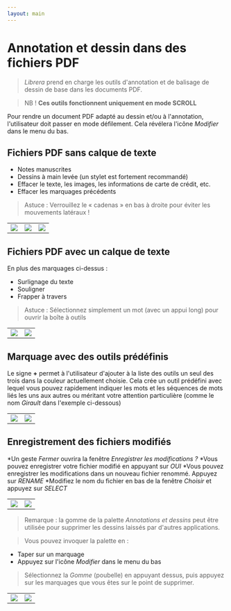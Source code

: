 ```yaml
---
layout: main
---
```


# Annotation et dessin dans des fichiers PDF

> _Librera_ prend en charge les outils d'annotation et de balisage de dessin de base dans les documents PDF.

> NB ! **Ces outils fonctionnent uniquement en mode SCROLL**

Pour rendre un document PDF adapté au dessin et/ou à l'annotation, l'utilisateur doit passer en mode défilement.
Cela révélera l'icône _Modifier_ dans le menu du bas.

## Fichiers PDF sans calque de texte
- Notes manuscrites
- Dessins à main levée (un stylet est fortement recommandé)
- Effacer le texte, les images, les informations de carte de crédit, etc.
- Effacer les marquages précédents
> Astuce : Verrouillez le « cadenas » en bas à droite pour éviter les mouvements latéraux !

||||
|-|-|-|
|![](1.jpg)|![](2.jpg)|![](3.jpg)|

## Fichiers PDF avec un calque de texte
En plus des marquages ci-dessus :
- Surlignage du texte
- Souligner
- Frapper à travers
> Astuce : Sélectionnez simplement un mot (avec un appui long) pour ouvrir la boîte à outils

|||
|-|-|
|![](4.jpg)|![](5.jpg)|

## Marquage avec des outils prédéfinis
Le signe **+** permet à l'utilisateur d'ajouter à la liste des outils un seul des trois dans la couleur actuellement choisie.
Cela crée un outil prédéfini avec lequel vous pouvez rapidement indiquer les mots et les séquences de mots liés les uns aux autres ou méritant votre attention particulière (comme le nom _Girault_ dans l'exemple ci-dessous)

|||
|-|-|
|![](8.jpg)|![](9.jpg)|

## Enregistrement des fichiers modifiés
*Un geste _Fermer_ ouvrira la fenêtre _Enregistrer les modifications ?_
*Vous pouvez enregistrer votre fichier modifié en appuyant sur _OUI_
*Vous pouvez enregistrer les modifications dans un nouveau fichier renommé. Appuyez sur _RENAME_
*Modifiez le nom du fichier en bas de la fenêtre _Choisir_ et appuyez sur _SELECT_

|||
|-|-|
|![](6.jpg)|![](7.jpg)|

> Remarque : la gomme de la palette _Annotations et dessins_ peut être utilisée pour supprimer les dessins laissés par d'autres applications.

> Vous pouvez invoquer la palette en :
- Taper sur un marquage
- Appuyez sur l'icône _Modifier_ dans le menu du bas

> Sélectionnez la _Gomme_ (poubelle) en appuyant dessus, puis appuyez sur les marquages que vous êtes sur le point de supprimer.

|||
|-|-|
|![](10.jpg)|![](11.jpg)|

